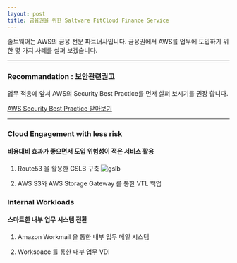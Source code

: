 ```yaml
---
layout: post
title: 금융권을 위한 Saltware FitCloud Finance Service
---
```


솔트웨어는 AWS의 금융 전문 파트너사입니다. 
금융권에서 AWS를 업무에 도입하기 위한 몇 가지 사례를 살펴 보겠습니다.

***

### Recommandation : 보안관련권고

업무 적용에 앞서 AWS의 Security Best Practice를 먼저 살펴 보시기를 권장 합니다.

[AWS Security Best Practice 받아보기](https://d0.awsstatic.com/whitepapers/Security/AWS_Security_Best_Practices.pdf)

***

### Cloud Engagement with less risk
#### 비용대비 효과가 좋으면서 도입 위험성이 적은 서비스 활용
1. Route53 을 활용한 GSLB 구축
![gslb](https://user-images.githubusercontent.com/29446742/28563273-64b2c25c-7160-11e7-8e91-8fc25217bf59.png)

2. AWS S3와 AWS Storage Gateway 를 통한 VTL 백업

### Internal Workloads
#### 스마트한 내부 업무 시스템 전환
1. Amazon Workmail 을 통한 내부 업무 메일 시스템

2. Workspace 를 통한 내부 업무 VDI
